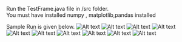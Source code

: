 Run the TestFrame.java file in /src folder.      
You must have installed numpy , matplotlib,pandas installed

Sample Run is given below.
![Alt text](https://github.com/kashyap-parmar/Stock_Market_Prediction_And_Suggestion/blob/main/src/a.png)
![Alt text](https://github.com/kashyap-parmar/Stock_Market_Prediction_And_Suggestion/blob/main/src/b.png)
![Alt text](https://github.com/kashyap-parmar/Stock_Market_Prediction_And_Suggestion/blob/main/src/c.png)
![Alt text](https://github.com/kashyap-parmar/Stock_Market_Prediction_And_Suggestion/blob/main/src/d.png)
![Alt text](https://github.com/kashyap-parmar/Stock_Market_Prediction_And_Suggestion/blob/main/src/e.png)
![Alt text](https://github.com/kashyap-parmar/Stock_Market_Prediction_And_Suggestion/blob/main/src/f.png)
![Alt text](https://github.com/kashyap-parmar/Stock_Market_Prediction_And_Suggestion/blob/main/src/g.png)
![Alt text](https://github.com/kashyap-parmar/Stock_Market_Prediction_And_Suggestion/blob/main/src/h.png)
![Alt text](https://github.com/kashyap-parmar/Stock_Market_Prediction_And_Suggestion/blob/main/src/i.png)
![Alt text](https://github.com/kashyap-parmar/Stock_Market_Prediction_And_Suggestion/blob/main/src/j.png)
